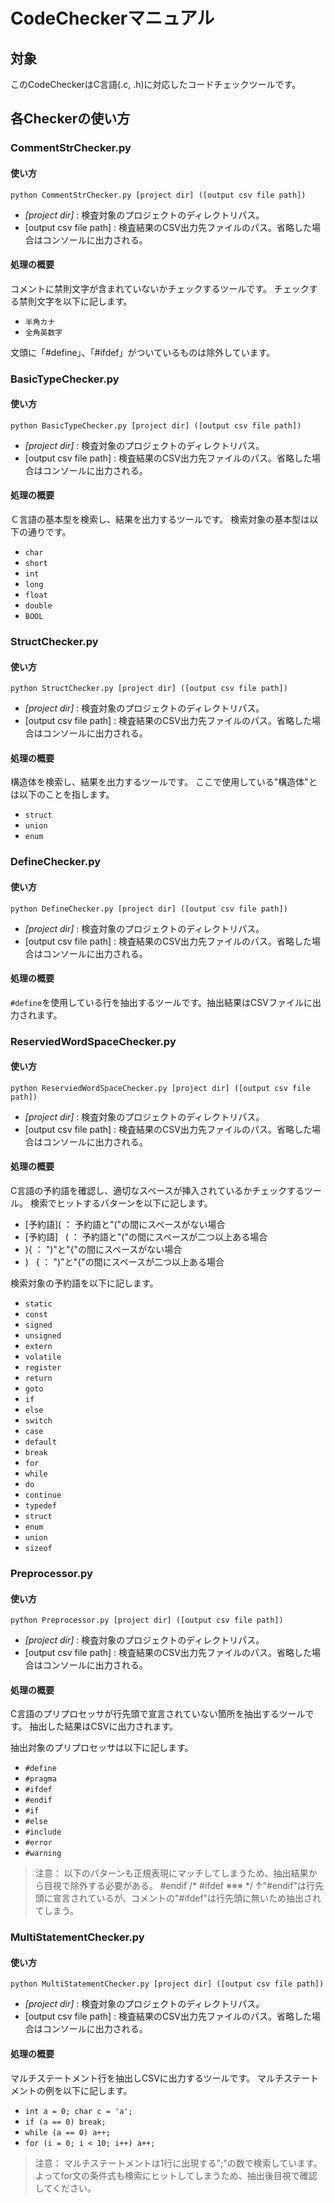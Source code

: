 # CodeCheckerマニュアル

## 対象
このCodeCheckerはC言語(.c, .h)に対応したコードチェックツールです。

## 各Checkerの使い方

### CommentStrChecker.py

#### 使い方
`python CommentStrChecker.py [project dir] ([output csv file path])`
* *[project dir]* : 検査対象のプロジェクトのディレクトリパス。
* [output csv file path] : 検査結果のCSV出力先ファイルのパス。省略した場合はコンソールに出力される。

#### 処理の概要
コメントに禁則文字が含まれていないかチェックするツールです。
チェックする禁則文字を以下に記します。
* `半角カナ`
* `全角英数字`

文頭に「#define」、「#ifdef」がついているものは除外しています。

### BasicTypeChecker.py

#### 使い方
`python BasicTypeChecker.py [project dir] ([output csv file path])`
* *[project dir]* : 検査対象のプロジェクトのディレクトリパス。
* [output csv file path] : 検査結果のCSV出力先ファイルのパス。省略した場合はコンソールに出力される。

#### 処理の概要
Ｃ言語の基本型を検索し、結果を出力するツールです。
検索対象の基本型は以下の通りです。
* `char`
* `short`
* `int`
* `long`
* `float`
* `double`
* `BOOL`

### StructChecker.py

#### 使い方
`python StructChecker.py [project dir] ([output csv file path])`
* *[project dir]* : 検査対象のプロジェクトのディレクトリパス。
* [output csv file path] : 検査結果のCSV出力先ファイルのパス。省略した場合はコンソールに出力される。

#### 処理の概要
構造体を検索し、結果を出力するツールです。
ここで使用している"構造体"とは以下のことを指します。
* `struct`
* `union`
* `enum`

### DefineChecker.py

#### 使い方
`python DefineChecker.py [project dir] ([output csv file path])`
* *[project dir]* : 検査対象のプロジェクトのディレクトリパス。
* [output csv file path] : 検査結果のCSV出力先ファイルのパス。省略した場合はコンソールに出力される。

#### 処理の概要
`#define`を使用している行を抽出するツールです。抽出結果はCSVファイルに出力されます。

### ReserviedWordSpaceChecker.py

#### 使い方
`python ReserviedWordSpaceChecker.py [project dir] ([output csv file path])`
* *[project dir]* : 検査対象のプロジェクトのディレクトリパス。
* [output csv file path] : 検査結果のCSV出力先ファイルのパス。省略した場合はコンソールに出力される。

#### 処理の概要
C言語の予約語を確認し、適切なスペースが挿入されているかチェックするツール。
検索でヒットするパターンを以下に記します。
* [予約語]( ： 予約語と"("の間にスペースがない場合
* [予約語]&nbsp;&nbsp;&nbsp;( ： 予約語と"("の間にスペースが二つ以上ある場合
* ){ ： ")"と"{"の間にスペースがない場合
* )&nbsp;&nbsp;&nbsp;{ ： ")"と"{"の間にスペースが二つ以上ある場合

検索対象の予約語を以下に記します。
* `static`
* `const`
* `signed`
* `unsigned`
* `extern`
* `volatile`
* `register`
* `return`
* `goto`
* `if`
* `else`
* `switch`
* `case`
* `default`
* `break`
* `for`
* `while`
* `do`
* `continue`
* `typedef`
* `struct`
* `enum`
* `union`
* `sizeof`

### Preprocessor.py

#### 使い方
`python Preprocessor.py [project dir] ([output csv file path])`
* *[project dir]* : 検査対象のプロジェクトのディレクトリパス。
* [output csv file path] : 検査結果のCSV出力先ファイルのパス。省略した場合はコンソールに出力される。

#### 処理の概要
C言語のプリプロセッサが行先頭で宣言されていない箇所を抽出するツールです。
抽出した結果はCSVに出力されます。

抽出対象のプリプロセッサは以下に記します。
* `#define`
* `#pragma`
* `#ifdef`
* `#endif`
* `#if`
* `#else`
* `#include`
* `#error`
* `#warning`

> 注意：
> 以下のパターンも正規表現にマッチしてしまうため、抽出結果から目視で除外する必要がある。
> #endif /\* #ifdef ※※※ \*/
> ↑"#endif"は行先頭に宣言されているが、コメントの"#ifdef"は行先頭に無いため抽出されてしまう。

### MultiStatementChecker.py

#### 使い方
`python MultiStatementChecker.py [project dir] ([output csv file path])`
* *[project dir]* : 検査対象のプロジェクトのディレクトリパス。
* [output csv file path] : 検査結果のCSV出力先ファイルのパス。省略した場合はコンソールに出力される。

#### 処理の概要
マルチステートメント行を抽出しCSVに出力するツールです。
マルチステートメントの例を以下に記します。
* `int a = 0; char c = 'a';`
* `if (a == 0) break;`
* `while (a == 0) a++;`
* `for (i = 0; i < 10; i++) a++;`

> 注意：
> マルチステートメントは1行に出現する";"の数で検索しています。
> よってfor文の条件式も検索にヒットしてしまうため、抽出後目視で確認してください。
